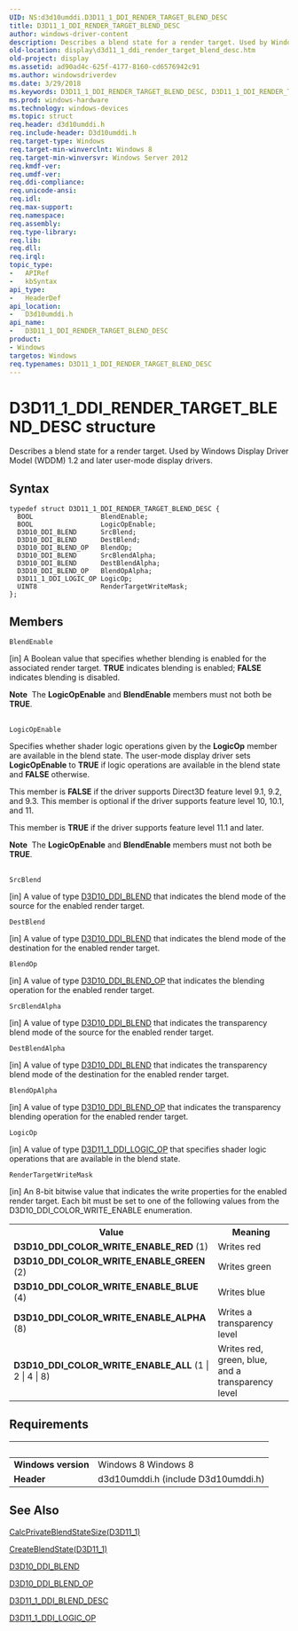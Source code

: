 ```yaml
---
UID: NS:d3d10umddi.D3D11_1_DDI_RENDER_TARGET_BLEND_DESC
title: D3D11_1_DDI_RENDER_TARGET_BLEND_DESC
author: windows-driver-content
description: Describes a blend state for a render target. Used by Windows Display Driver Model (WDDM) 1.2 and later user-mode display drivers.
old-location: display\d3d11_1_ddi_render_target_blend_desc.htm
old-project: display
ms.assetid: ad90ad4c-625f-4177-8160-cd6576942c91
ms.author: windowsdriverdev
ms.date: 3/29/2018
ms.keywords: D3D11_1_DDI_RENDER_TARGET_BLEND_DESC, D3D11_1_DDI_RENDER_TARGET_BLEND_DESC structure [Display Devices], d3d10umddi/D3D11_1_DDI_RENDER_TARGET_BLEND_DESC, display.d3d11_1_ddi_render_target_blend_desc
ms.prod: windows-hardware
ms.technology: windows-devices
ms.topic: struct
req.header: d3d10umddi.h
req.include-header: D3d10umddi.h
req.target-type: Windows
req.target-min-winverclnt: Windows 8
req.target-min-winversvr: Windows Server 2012
req.kmdf-ver: 
req.umdf-ver: 
req.ddi-compliance: 
req.unicode-ansi: 
req.idl: 
req.max-support: 
req.namespace: 
req.assembly: 
req.type-library: 
req.lib: 
req.dll: 
req.irql: 
topic_type:
-	APIRef
-	kbSyntax
api_type:
-	HeaderDef
api_location:
-	D3d10umddi.h
api_name:
-	D3D11_1_DDI_RENDER_TARGET_BLEND_DESC
product:
- Windows
targetos: Windows
req.typenames: D3D11_1_DDI_RENDER_TARGET_BLEND_DESC
---
```


# D3D11_1_DDI_RENDER_TARGET_BLEND_DESC structure
Describes a blend state for a render target. Used by Windows Display Driver Model (WDDM) 1.2 and later user-mode display drivers.

## Syntax
```
typedef struct D3D11_1_DDI_RENDER_TARGET_BLEND_DESC {
  BOOL                 BlendEnable;
  BOOL                 LogicOpEnable;
  D3D10_DDI_BLEND      SrcBlend;
  D3D10_DDI_BLEND      DestBlend;
  D3D10_DDI_BLEND_OP   BlendOp;
  D3D10_DDI_BLEND      SrcBlendAlpha;
  D3D10_DDI_BLEND      DestBlendAlpha;
  D3D10_DDI_BLEND_OP   BlendOpAlpha;
  D3D11_1_DDI_LOGIC_OP LogicOp;
  UINT8                RenderTargetWriteMask;
};
```

## Members


`BlendEnable`

[in] A Boolean value that specifies whether blending is enabled for the associated render target. <b>TRUE</b> indicates blending is enabled; <b>FALSE</b> indicates blending is disabled.

<div class="alert"><b>Note</b>  The <b>LogicOpEnable</b> and <b>BlendEnable</b> members must not both be <b>TRUE</b>.</div>
<div> </div>

`LogicOpEnable`

Specifies whether shader logic operations given by the <b>LogicOp</b> member are available in the blend state. The user-mode display driver sets <b>LogicOpEnable</b> to <b>TRUE</b> if logic operations are available in the blend state and <b>FALSE</b> otherwise. 

This member is <b>FALSE</b> if the   driver supports Direct3D feature level 9.1, 9.2, and 9.3. This member is optional if the driver supports feature level 10, 10.1, and 11.

This member is <b>TRUE</b> if the driver supports feature level 11.1 and later.

<div class="alert"><b>Note</b>  The <b>LogicOpEnable</b> and <b>BlendEnable</b> members must not both be <b>TRUE</b>.</div>
<div> </div>

`SrcBlend`

[in] A value of type <a href="https://msdn.microsoft.com/library/windows/hardware/ff541916">D3D10_DDI_BLEND</a> that indicates the blend mode of the source for the enabled render target.

`DestBlend`

[in] A value of type <a href="https://msdn.microsoft.com/library/windows/hardware/ff541916">D3D10_DDI_BLEND</a> that indicates the blend mode of the destination for the enabled render target.

`BlendOp`

[in] A value of type <a href="https://msdn.microsoft.com/library/windows/hardware/ff541923">D3D10_DDI_BLEND_OP</a> that indicates the blending operation for the enabled render target.

`SrcBlendAlpha`

[in] A value of type <a href="https://msdn.microsoft.com/library/windows/hardware/ff541916">D3D10_DDI_BLEND</a> that indicates the transparency blend mode of the source for the enabled render target.

`DestBlendAlpha`

[in] A value of type <a href="https://msdn.microsoft.com/library/windows/hardware/ff541916">D3D10_DDI_BLEND</a> that indicates the transparency blend mode of the destination for the enabled render target.

`BlendOpAlpha`

[in] A value of type <a href="https://msdn.microsoft.com/library/windows/hardware/ff541923">D3D10_DDI_BLEND_OP</a> that indicates the transparency blending operation for the enabled render target.

`LogicOp`

[in] A value of type <a href="https://msdn.microsoft.com/library/windows/hardware/hh451051">D3D11_1_DDI_LOGIC_OP</a> that specifies  shader logic operations that are available in the blend state.

`RenderTargetWriteMask`

[in] An 8-bit bitwise value that indicates the write properties for the enabled render target. Each bit must be set to one of the following values from the D3D10_DDI_COLOR_WRITE_ENABLE enumeration.

<table>
<tr>
<th>Value</th>
<th>Meaning</th>
</tr>
<tr>
<td>
<b>D3D10_DDI_COLOR_WRITE_ENABLE_RED</b> (1)

</td>
<td>
Writes red

</td>
</tr>
<tr>
<td>
<b>D3D10_DDI_COLOR_WRITE_ENABLE_GREEN</b> (2)

</td>
<td>
Writes green

</td>
</tr>
<tr>
<td>
<b>D3D10_DDI_COLOR_WRITE_ENABLE_BLUE</b> (4)

</td>
<td>
Writes blue

</td>
</tr>
<tr>
<td>
<b>D3D10_DDI_COLOR_WRITE_ENABLE_ALPHA</b> (8)

</td>
<td>
Writes a transparency level

</td>
</tr>
<tr>
<td>
<b>D3D10_DDI_COLOR_WRITE_ENABLE_ALL</b> (1 | 2 | 4 | 8)

</td>
<td>
Writes red, green, blue, and a transparency level

</td>
</tr>
</table>


## Requirements
| &nbsp; | &nbsp; |
| ---- |:---- |
| **Windows version** | Windows 8 Windows 8 |
| **Header** | d3d10umddi.h (include D3d10umddi.h) |

## See Also

<a href="https://msdn.microsoft.com/e53bb658-ef6c-4f44-aa5a-8c641046f90d">CalcPrivateBlendStateSize(D3D11_1)</a>



<a href="https://msdn.microsoft.com/5956412e-ae35-4960-afc0-a82c6a2aa9f1">CreateBlendState(D3D11_1)</a>



<a href="https://msdn.microsoft.com/library/windows/hardware/ff541916">D3D10_DDI_BLEND</a>



<a href="https://msdn.microsoft.com/library/windows/hardware/ff541923">D3D10_DDI_BLEND_OP</a>



<a href="https://msdn.microsoft.com/library/windows/hardware/hh451041">D3D11_1_DDI_BLEND_DESC</a>



<a href="https://msdn.microsoft.com/library/windows/hardware/hh451051">D3D11_1_DDI_LOGIC_OP</a>